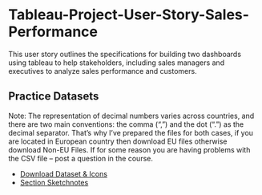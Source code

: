 # Tableau-Project-User-Story-Sales-Performance
This user story outlines the specifications for building two dashboards using tableau to help stakeholders, including sales managers and executives to analyze sales performance and customers. 
## Practice Datasets
Note: The representation of decimal numbers varies across countries, and there are two main conventions: the comma (“,”) and the dot (“.”) as the decimal separator. That’s why I’ve prepared the files for both cases, if you are located in European country then download EU files otherwise download Non-EU Files. If for some reason you are having problems with the CSV file – post a question in the course.

- [Download Dataset & Icons](./Sales-Dashboard-Materials.zip)
- [Section Sketchnotes](./Section-15-_-Tableau-Project.pdf)
